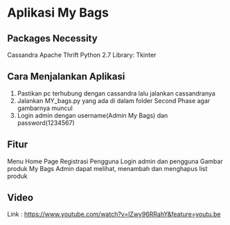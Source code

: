 # Aplikasi My Bags

## Packages Necessity

Cassandra
Apache Thrift
Python 2.7
Library: Tkinter

## Cara Menjalankan Aplikasi

1. Pastikan pc terhubung dengan cassandra lalu jalankan cassandranya
2. Jalankan MY_bags.py yang ada di dalam folder Second Phase agar gambarnya muncul
3. Login admin dengan username(Admin My Bags) dan password(1234567)

## Fitur

 Menu Home Page
 Registrasi Pengguna
 Login admin dan pengguna
 Gambar produk My Bags
 Admin dapat melihat, menambah dan menghapus list produk


## Video
Link : https://www.youtube.com/watch?v=lZwy96RRahY&feature=youtu.be

